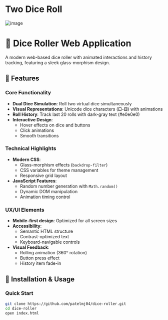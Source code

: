 # Two Dice Roll

![image](https://github.com/user-attachments/assets/a4e5650e-4b27-4703-a060-95047bd71c45)


# 🎲 Dice Roller Web Application

A modern web-based dice roller with animated interactions and history tracking, featuring a sleek glass-morphism design.

## 🌟 Features

### Core Functionality
- **Dual Dice Simulation**: Roll two virtual dice simultaneously
- **Visual Representations**: Unicode dice characters (⚀-⚅) with animations
- **Roll History**: Track last 20 rolls with dark-gray text (#e0e0e0)
- **Interactive Design**: 
  - Hover effects on dice and buttons
  - Click animations
  - Smooth transitions

### Technical Highlights
- **Modern CSS**: 
  - Glass-morphism effects (`backdrop-filter`)
  - CSS variables for theme management
  - Responsive grid layout
- **JavaScript Features**:
  - Random number generation with `Math.random()`
  - Dynamic DOM manipulation
  - Animation timing control

### UX/UI Elements
- **Mobile-first design**: Optimized for all screen sizes
- **Accessibility**:
  - Semantic HTML structure
  - Contrast-optimized text
  - Keyboard-navigable controls
- **Visual Feedback**:
  - Rolling animation (360° rotation)
  - Button press effect
  - History item fade-in

## 🚀 Installation & Usage

### Quick Start
```bash
git clone https://github.com/patelmj04/dice-roller.git
cd dice-roller
open index.html
